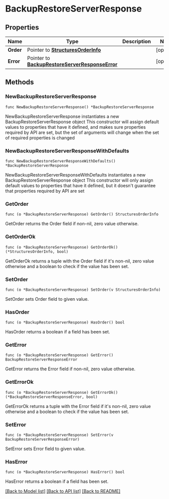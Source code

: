 # BackupRestoreServerResponse

## Properties

Name | Type | Description | Notes
------------ | ------------- | ------------- | -------------
**Order** | Pointer to [**StructuresOrderInfo**](StructuresOrderInfo.md) |  | [optional] 
**Error** | Pointer to [**BackupRestoreServerResponseError**](BackupRestoreServerResponseError.md) |  | [optional] 

## Methods

### NewBackupRestoreServerResponse

`func NewBackupRestoreServerResponse() *BackupRestoreServerResponse`

NewBackupRestoreServerResponse instantiates a new BackupRestoreServerResponse object
This constructor will assign default values to properties that have it defined,
and makes sure properties required by API are set, but the set of arguments
will change when the set of required properties is changed

### NewBackupRestoreServerResponseWithDefaults

`func NewBackupRestoreServerResponseWithDefaults() *BackupRestoreServerResponse`

NewBackupRestoreServerResponseWithDefaults instantiates a new BackupRestoreServerResponse object
This constructor will only assign default values to properties that have it defined,
but it doesn't guarantee that properties required by API are set

### GetOrder

`func (o *BackupRestoreServerResponse) GetOrder() StructuresOrderInfo`

GetOrder returns the Order field if non-nil, zero value otherwise.

### GetOrderOk

`func (o *BackupRestoreServerResponse) GetOrderOk() (*StructuresOrderInfo, bool)`

GetOrderOk returns a tuple with the Order field if it's non-nil, zero value otherwise
and a boolean to check if the value has been set.

### SetOrder

`func (o *BackupRestoreServerResponse) SetOrder(v StructuresOrderInfo)`

SetOrder sets Order field to given value.

### HasOrder

`func (o *BackupRestoreServerResponse) HasOrder() bool`

HasOrder returns a boolean if a field has been set.

### GetError

`func (o *BackupRestoreServerResponse) GetError() BackupRestoreServerResponseError`

GetError returns the Error field if non-nil, zero value otherwise.

### GetErrorOk

`func (o *BackupRestoreServerResponse) GetErrorOk() (*BackupRestoreServerResponseError, bool)`

GetErrorOk returns a tuple with the Error field if it's non-nil, zero value otherwise
and a boolean to check if the value has been set.

### SetError

`func (o *BackupRestoreServerResponse) SetError(v BackupRestoreServerResponseError)`

SetError sets Error field to given value.

### HasError

`func (o *BackupRestoreServerResponse) HasError() bool`

HasError returns a boolean if a field has been set.


[[Back to Model list]](../README.md#documentation-for-models) [[Back to API list]](../README.md#documentation-for-api-endpoints) [[Back to README]](../README.md)


